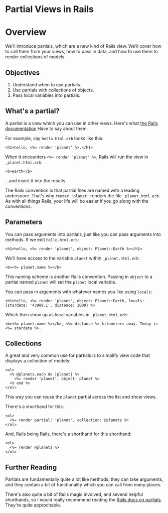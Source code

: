 # Partial Views in Rails

# Overview

We'll introduce partials, which are a new kind of Rails view. We'll cover how to call
them from your views, how to pass in data, and how to use them to render collections
of models.

## Objectives

1. Understand when to use partials.
2. Use partials with collections of objects.
3. Pass local variables into partials.

## What's a partial?

A partial is a view which you can use in other views. Here's what
[the Rails documentation][rails-partials] Have to say
about them.

For example, say `hello.html.erb` looks like this:

   ```
   <h1>hello, <%= render 'planet' %>.</h1>
   ```

When it encounters `<%= render 'planet' %>`, Rails will run the view in `_planet.html.erb`:

   ```
   <b>earth</b>
   ```

...and insert it into the results.

The Rails convention is that partial files are named with a leading underscore. That's why `render 'planet'`
renders the file `_planet.html.erb`. As with all things Rails, your life will be easier if you go along with the
conventions.

## Parameters

You can pass arguments into partials, just like you can pass arguments into methods.
If we edit `hello.html.erb`:

   ```
   <h1>hello, <%= render 'planet', object: Planet::Earth %></h1>
   ```

We'll have access to the variable `planet` within `_planet.html.erb`:

   ```
   <b><%= planet.name %></b>
   ```

This naming scheme is another Rails convention. Passing in `object` to a partial named `planet` will
set the `planet` local variable.

You can pass in arguments with whatever names you like using `locals`:

  ```
  <h1>hello, <%= render 'planet', object: Planet::Earth, locals: {stardate: '43989.1', distance: 1000} %>
  ```

Which then show up as local variables in `_planet.html.erb`:

  ```
  <b><%= planet.name %></b>, <%= distance %> kilometers away. Today is <%= stardate %>.
  ```

## Collections

A great and very common use for partials is to simplify view code that displays a collection
of models:

  ```
  <ol>
    <% @planets.each do |planet| %>
      <%= render 'planet', object: planet %>
    <% end %>
  </ol>
  ```

This way you can reuse the `planet` partial across the list and show views.

There's a shorthand for this:

   ```
   <ol>
     <%= render partial: 'planet', collection: @planets %>
   </ol>
   ```

And, Rails being Rails, there's a shorthand for this shorthand:

   ```
   <ol>
     <%= render @planets %>
   </ol>
   ```

## Further Reading

Partials are fundamentally quite a lot like methods: they can take arguments, and they contain a bit
of functionality which you can call from many places.

There's also quite a bit of Rails magic involved, and several helpful shorthands, so I would really
recommend reading the [Rails docs on partials][rails-partials]. They're quite approchable.

[rails-partials]: http://guides.rubyonrails.org/layouts_and_rendering.html#using-partials "3.4 Using Partials"